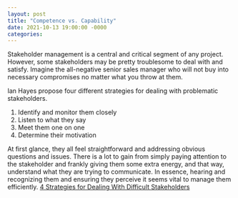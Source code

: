 ```yaml
---
layout: post
title: "Competence vs. Capability"
date: 2021-10-13 19:00:00 -0000
categories:
---
```


Stakeholder management is a central and critical segment of any project. However, some stakeholders may be pretty troublesome to deal with and satisfy. Imagine the all-negative senior sales manager who will not buy into necessary compromises no matter what you throw at them. 

Ian Hayes propose four different strategies for dealing with problematic stakeholders. 
1) Identify and monitor them closely
2) Listen to what they say
3) Meet them one on one
4) Determine their motivation

At first glance, they all feel straightforward and addressing obvious questions and issues. There is a lot to gain from simply paying attention to the stakeholder and frankly giving them some extra energy, and that way, understand what they are trying to communicate. In essence, hearing and recognizing them and ensuring they perceive it seems vital to manage them efficiently. 
[4 Strategies for Dealing With Difficult Stakeholders](https://www.wrike.com/blog/4-strategies-dealing-difficult-stakeholders/#Four-strategies-for-dealing-with-difficult-stakeholders)
